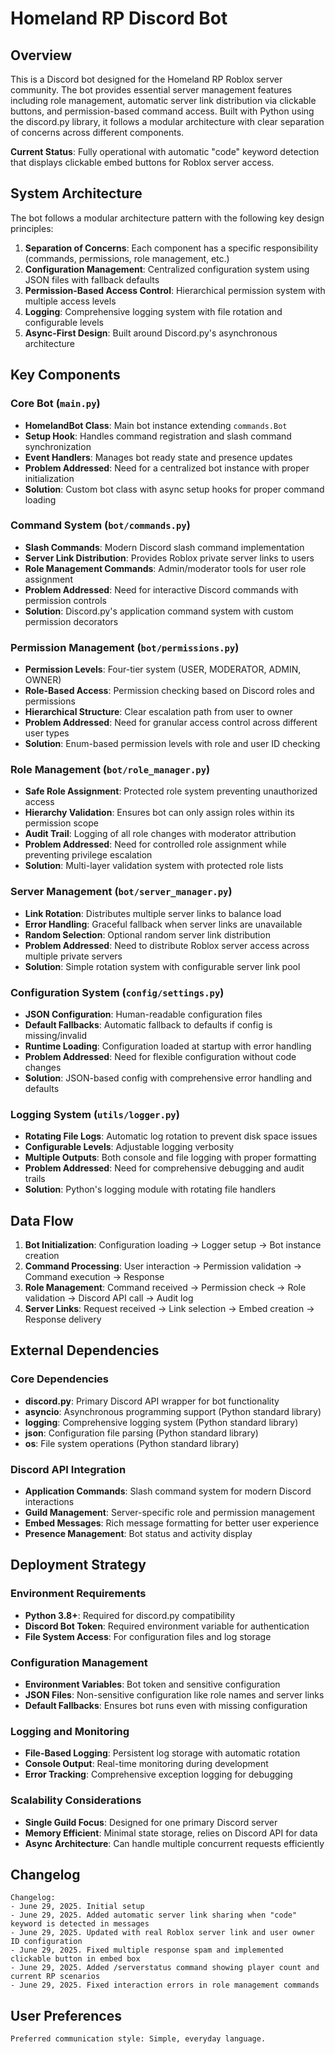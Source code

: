 # Homeland RP Discord Bot

## Overview

This is a Discord bot designed for the Homeland RP Roblox server community. The bot provides essential server management features including role management, automatic server link distribution via clickable buttons, and permission-based command access. Built with Python using the discord.py library, it follows a modular architecture with clear separation of concerns across different components.

**Current Status**: Fully operational with automatic "code" keyword detection that displays clickable embed buttons for Roblox server access.

## System Architecture

The bot follows a modular architecture pattern with the following key design principles:

1. **Separation of Concerns**: Each component has a specific responsibility (commands, permissions, role management, etc.)
2. **Configuration Management**: Centralized configuration system using JSON files with fallback defaults
3. **Permission-Based Access Control**: Hierarchical permission system with multiple access levels
4. **Logging**: Comprehensive logging system with file rotation and configurable levels
5. **Async-First Design**: Built around Discord.py's asynchronous architecture

## Key Components

### Core Bot (`main.py`)
- **HomelandBot Class**: Main bot instance extending `commands.Bot`
- **Setup Hook**: Handles command registration and slash command synchronization
- **Event Handlers**: Manages bot ready state and presence updates
- **Problem Addressed**: Need for a centralized bot instance with proper initialization
- **Solution**: Custom bot class with async setup hooks for proper command loading

### Command System (`bot/commands.py`)
- **Slash Commands**: Modern Discord slash command implementation
- **Server Link Distribution**: Provides Roblox private server links to users
- **Role Management Commands**: Admin/moderator tools for user role assignment
- **Problem Addressed**: Need for interactive Discord commands with permission controls
- **Solution**: Discord.py's application command system with custom permission decorators

### Permission Management (`bot/permissions.py`)
- **Permission Levels**: Four-tier system (USER, MODERATOR, ADMIN, OWNER)
- **Role-Based Access**: Permission checking based on Discord roles and permissions
- **Hierarchical Structure**: Clear escalation path from user to owner
- **Problem Addressed**: Need for granular access control across different user types
- **Solution**: Enum-based permission levels with role and user ID checking

### Role Management (`bot/role_manager.py`)
- **Safe Role Assignment**: Protected role system preventing unauthorized access
- **Hierarchy Validation**: Ensures bot can only assign roles within its permission scope
- **Audit Trail**: Logging of all role changes with moderator attribution
- **Problem Addressed**: Need for controlled role assignment while preventing privilege escalation
- **Solution**: Multi-layer validation system with protected role lists

### Server Management (`bot/server_manager.py`)
- **Link Rotation**: Distributes multiple server links to balance load
- **Error Handling**: Graceful fallback when server links are unavailable
- **Random Selection**: Optional random server link distribution
- **Problem Addressed**: Need to distribute Roblox server access across multiple private servers
- **Solution**: Simple rotation system with configurable server link pool

### Configuration System (`config/settings.py`)
- **JSON Configuration**: Human-readable configuration files
- **Default Fallbacks**: Automatic fallback to defaults if config is missing/invalid
- **Runtime Loading**: Configuration loaded at startup with error handling
- **Problem Addressed**: Need for flexible configuration without code changes
- **Solution**: JSON-based config with comprehensive error handling and defaults

### Logging System (`utils/logger.py`)
- **Rotating File Logs**: Automatic log rotation to prevent disk space issues
- **Configurable Levels**: Adjustable logging verbosity
- **Multiple Outputs**: Both console and file logging with proper formatting
- **Problem Addressed**: Need for comprehensive debugging and audit trails
- **Solution**: Python's logging module with rotating file handlers

## Data Flow

1. **Bot Initialization**: Configuration loading → Logger setup → Bot instance creation
2. **Command Processing**: User interaction → Permission validation → Command execution → Response
3. **Role Management**: Command received → Permission check → Role validation → Discord API call → Audit log
4. **Server Links**: Request received → Link selection → Embed creation → Response delivery

## External Dependencies

### Core Dependencies
- **discord.py**: Primary Discord API wrapper for bot functionality
- **asyncio**: Asynchronous programming support (Python standard library)
- **logging**: Comprehensive logging system (Python standard library)
- **json**: Configuration file parsing (Python standard library)
- **os**: File system operations (Python standard library)

### Discord API Integration
- **Application Commands**: Slash command system for modern Discord interactions
- **Guild Management**: Server-specific role and permission management
- **Embed Messages**: Rich message formatting for better user experience
- **Presence Management**: Bot status and activity display

## Deployment Strategy

### Environment Requirements
- **Python 3.8+**: Required for discord.py compatibility
- **Discord Bot Token**: Required environment variable for authentication
- **File System Access**: For configuration files and log storage

### Configuration Management
- **Environment Variables**: Bot token and sensitive configuration
- **JSON Files**: Non-sensitive configuration like role names and server links
- **Default Fallbacks**: Ensures bot runs even with missing configuration

### Logging and Monitoring
- **File-Based Logging**: Persistent log storage with automatic rotation
- **Console Output**: Real-time monitoring during development
- **Error Tracking**: Comprehensive exception logging for debugging

### Scalability Considerations
- **Single Guild Focus**: Designed for one primary Discord server
- **Memory Efficient**: Minimal state storage, relies on Discord API for data
- **Async Architecture**: Can handle multiple concurrent requests efficiently

## Changelog

```
Changelog:
- June 29, 2025. Initial setup
- June 29, 2025. Added automatic server link sharing when "code" keyword is detected in messages
- June 29, 2025. Updated with real Roblox server link and user owner ID configuration
- June 29, 2025. Fixed multiple response spam and implemented clickable button in embed box
- June 29, 2025. Added /serverstatus command showing player count and current RP scenarios
- June 29, 2025. Fixed interaction errors in role management commands
```

## User Preferences

```
Preferred communication style: Simple, everyday language.
```